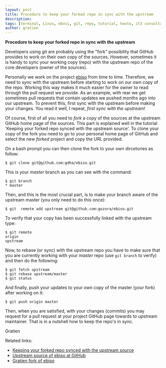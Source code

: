 ```yaml
---
layout: post
title: Procedure to keep your forked repo in sync with the upstream
description:
tags: [terminal, Linux, ebosi, git, repo, tutorial, howto, it3 consultants]
author: gratien
---
```


<strong>Procedure to keep your forked repo in sync with the upstream</strong>

Developers using git are probably using the "fork" possibility that GitHub provides to work on their own copy of the sources. However, sometimes it is handy to sync your working copy (repo) with the upstream repo of the core developers (owner of the sources).

Personally we work on the project [ebiso](https://github.com/gozora/ebiso/wiki) from time to time. Therefore, we need to sync with the upstream before starting to work on our own copy of the repo. Working this way makes it much easier for the owner to read through the pull request we provide. As an example, with rear we get sometimes pull requests that contain updates we pushed months ago into our upstream. To prevent this, first sync with the upstream before making your changes. You read it well, I repeat, *first sync with the upstream*!

Of course, first of all you need to *fork* a copy of the sources at the upstream GitHub home page of the sources. This part is explained well in the tutorial 'Keeping your forked repo synced with the upstream source'. To clone your copy of the fork you need to go to your personal home page of GitHub and select the new *forked* project and copy the URL provided.

On a bash prompt you can then clone the fork to your own dircetories as follow:

    $ git clone git@github.com:gdha/ebiso.git

This is your *master* branch as you can see with the command:

    $ git branch
    * master

Then, and this is the most crucial part, is to make your branch aware of the upstream master (you only need to do this once):

    $ git  remote add upstream git@github.com:gozora/ebiso.git

To verify that your copy has been successfully linked with the upstream type:

    $ git remote
    origin
    upstream

Now, to rebase (or sync) with the upstream repo you have to make sure that you are currently working with your *master* repo (use `git branch` to verify) and then do the following:

    $ git fetch upstream
    $ git rebase upstream/master
    $ git status


And finally, push your updates to your own copy of the master (your fork) after working on it:

    $ git push origin master

Then, when you are satisfied, with your changes (commits) you may request for a pull request at your project GitHub page towards to upstream maintainer. That is in a nutshell how to keep the repo's in sync.

Gratien

Related links:

* [Keeping your forked repo synced with the upstream source](http://2buntu.com/articles/1459/keeping-your-forked-repo-synced-with-the-upstream-source/)
* [Upstream source of ebiso at GitHub](https://github.com/gozora/ebiso)
* [Gratien fork of ebiso](https://github.com/gdha/ebiso)

